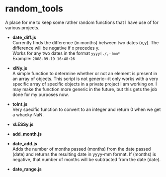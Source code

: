 random_tools
============

A place for me to keep some rather random functions that I have use of for various projects.

* **date_diff.js**  
Currently finds the difference (in months) between two dates (x,y). The difference will be negative if x precedes y.  
Works for any two dates in the format `yyyy[./,-]mm*`  
Example: `2008-09-19 16:48:26`

* **xINy.js**  
A simple function to determine whether or not an element is present in an array of objects. This script is not generic--it only works with a very specific array of specific objects in a private project I am working on. I may make the function more generic in the future, but this gets the job done for my purposes now.

* **toInt.js**  
Very specific function to convert to an integer and return 0 when we get a whacky NaN.

* **xLESSy.js**

* **add_month.js**

* **date_add.js**  
Adds the number of months passed (months) from the date passed (date) and returns the resulting date in yyyy-mm format. If (months) is negative, that number of months will be subtracted from the date (date).


* **date_range.js**